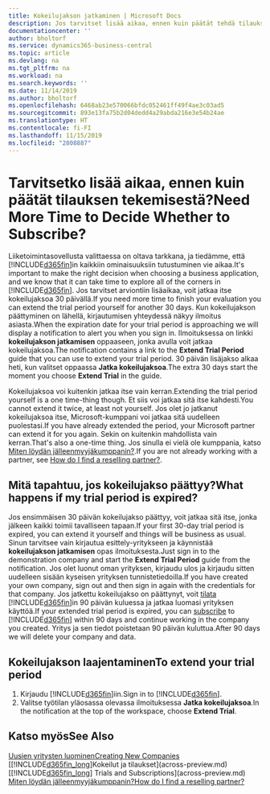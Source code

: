 ```yaml
---
title: Kokeilujakson jatkaminen | Microsoft Docs
description: Jos tarvitset lisää aikaa, ennen kuin päätät tehdä tilauksen, voit jatkaa kokeilujaksoa.
documentationcenter: ''
author: bholtorf
ms.service: dynamics365-business-central
ms.topic: article
ms.devlang: na
ms.tgt_pltfrm: na
ms.workload: na
ms.search.keywords: ''
ms.date: 11/14/2019
ms.author: bholtorf
ms.openlocfilehash: 6468ab23e570066bfdc052461ff49f4ae3c03ad5
ms.sourcegitcommit: 893e13fa75b2d04dedd4a29abda216e3e54b24ae
ms.translationtype: HT
ms.contentlocale: fi-FI
ms.lasthandoff: 11/15/2019
ms.locfileid: "2808887"
---
```

# <a name="need-more-time-to-decide-whether-to-subscribe"></a><span data-ttu-id="69148-103">Tarvitsetko lisää aikaa, ennen kuin päätät tilauksen tekemisestä?</span><span class="sxs-lookup"><span data-stu-id="69148-103">Need More Time to Decide Whether to Subscribe?</span></span>
<span data-ttu-id="69148-104">Liiketoimintasovellusta valittaessa on oltava tarkkana, ja tiedämme, että [!INCLUDE[d365fin](includes/d365fin_md.md)]in kaikkiin ominaisuuksiin tutustuminen vie aikaa.</span><span class="sxs-lookup"><span data-stu-id="69148-104">It's important to make the right decision when choosing a business application, and we know that it can take time to explore all of the corners in [!INCLUDE[d365fin](includes/d365fin_md.md)].</span></span> <span data-ttu-id="69148-105">Jos tarvitset arviontiin lisäaikaa, voit jatkaa itse kokeilujaksoa 30 päivällä.</span><span class="sxs-lookup"><span data-stu-id="69148-105">If you need more time to finish your evaluation you can extend the trial period yourself for another 30 days.</span></span> <span data-ttu-id="69148-106">Kun kokeilujakson päättyminen on lähellä, kirjautumisen yhteydessä näkyy ilmoitus asiasta.</span><span class="sxs-lookup"><span data-stu-id="69148-106">When the expiration date for your trial period is approaching we will display a notification to alert you when you sign in.</span></span> <span data-ttu-id="69148-107">Ilmoituksessa on linkki **kokeilujakson jatkamisen** oppaaseen, jonka avulla voit jatkaa kokeilujaksoa.</span><span class="sxs-lookup"><span data-stu-id="69148-107">The notification contains a link to the **Extend Trial Period** guide that you can use to extend your trial period.</span></span> <span data-ttu-id="69148-108">30 päivän lisäjakso alkaa heti, kun valitset oppaassa **Jatka kokeilujaksoa**.</span><span class="sxs-lookup"><span data-stu-id="69148-108">The extra 30 days start the moment you choose **Extend Trial** in the guide.</span></span>

<span data-ttu-id="69148-109">Kokeilujaksoa voi kuitenkin jatkaa itse vain kerran.</span><span class="sxs-lookup"><span data-stu-id="69148-109">Extending the trial period yourself is a one time-thing though.</span></span> <span data-ttu-id="69148-110">Et siis voi jatkaa sitä itse kahdesti.</span><span class="sxs-lookup"><span data-stu-id="69148-110">You cannot extend it twice, at least not yourself.</span></span> <span data-ttu-id="69148-111">Jos olet jo jatkanut kokeilujaksoa itse, Microsoft-kumppani voi jatkaa sitä uudelleen puolestasi.</span><span class="sxs-lookup"><span data-stu-id="69148-111">If you have already extended the period, your Microsoft partner can extend it for you again.</span></span> <span data-ttu-id="69148-112">Sekin on kuitenkin mahdollista vain kerran.</span><span class="sxs-lookup"><span data-stu-id="69148-112">That's also a one-time thing.</span></span> <span data-ttu-id="69148-113">Jos sinulla ei vielä ole kumppania, katso [Miten löydän jälleenmyyjäkumppanin?](across-faq.md#findpartner).</span><span class="sxs-lookup"><span data-stu-id="69148-113">If you are not already working with a partner, see [How do I find a reselling partner?](across-faq.md#findpartner).</span></span>

## <a name="what-happens-if-my-trial-period-is-expired"></a><span data-ttu-id="69148-114">Mitä tapahtuu, jos kokeilujakso päättyy?</span><span class="sxs-lookup"><span data-stu-id="69148-114">What happens if my trial period is expired?</span></span>
<span data-ttu-id="69148-115">Jos ensimmäisen 30 päivän kokeilujakso päättyy, voit jatkaa sitä itse, jonka jälkeen kaikki toimii tavalliseen tapaan.</span><span class="sxs-lookup"><span data-stu-id="69148-115">If your first 30-day trial period is expired, you can extend it yourself and things will be business as usual.</span></span> <span data-ttu-id="69148-116">Sinun tarvitsee vain kirjautua esittely-yritykseen ja käynnistää **kokeilujakson jatkamisen** opas ilmoituksesta.</span><span class="sxs-lookup"><span data-stu-id="69148-116">Just sign in to the demonstration company and start the **Extend Trial Period** guide from the notification.</span></span> <span data-ttu-id="69148-117">Jos olet luonut oman yrityksen, kirjaudu ulos ja kirjaudu sitten uudelleen sisään kyseisen yrityksen tunnistetiedoilla.</span><span class="sxs-lookup"><span data-stu-id="69148-117">If you have created your own company, sign out and then sign in again with the credentials for that company.</span></span> <span data-ttu-id="69148-118">Jos jatkettu kokeilujakso on päättynyt, voit [tilata](https://go.microsoft.com/fwlink/?linkid=828659) [!INCLUDE[d365fin](includes/d365fin_md.md)]in 90 päivän kuluessa ja jatkaa luomasi yrityksen käyttöä.</span><span class="sxs-lookup"><span data-stu-id="69148-118">If your extended trial period is expired, you can [subscribe](https://go.microsoft.com/fwlink/?linkid=828659) to [!INCLUDE[d365fin](includes/d365fin_md.md)] within 90 days and continue working in the company you created.</span></span> <span data-ttu-id="69148-119">Yritys ja sen tiedot poistetaan 90 päivän kuluttua.</span><span class="sxs-lookup"><span data-stu-id="69148-119">After 90 days we will delete your company and data.</span></span> 

## <a name="to-extend-your-trial-period"></a><span data-ttu-id="69148-120">Kokeilujakson laajentaminen</span><span class="sxs-lookup"><span data-stu-id="69148-120">To extend your trial period</span></span>
1. <span data-ttu-id="69148-121">Kirjaudu [!INCLUDE[d365fin](includes/d365fin_md.md)]iin.</span><span class="sxs-lookup"><span data-stu-id="69148-121">Sign in to [!INCLUDE[d365fin](includes/d365fin_md.md)].</span></span>
2. <span data-ttu-id="69148-122">Valitse työtilan yläosassa olevassa ilmoituksessa **Jatka kokeilujaksoa**.</span><span class="sxs-lookup"><span data-stu-id="69148-122">In the notification at the top of the workspace, choose **Extend Trial**.</span></span>

## <a name="see-also"></a><span data-ttu-id="69148-123">Katso myös</span><span class="sxs-lookup"><span data-stu-id="69148-123">See Also</span></span>

[<span data-ttu-id="69148-124">Uusien yritysten luominen</span><span class="sxs-lookup"><span data-stu-id="69148-124">Creating New Companies</span></span>](about-new-company.md)  
<span data-ttu-id="69148-125">[[!INCLUDE[d365fin_long](includes/d365fin_long_md.md)]Kokeilut ja tilaukset](across-preview.md)</span><span class="sxs-lookup"><span data-stu-id="69148-125">[[!INCLUDE[d365fin_long](includes/d365fin_long_md.md)] Trials and Subscriptions](across-preview.md)</span></span>  
[<span data-ttu-id="69148-126">Miten löydän jälleenmyyjäkumppanin?</span><span class="sxs-lookup"><span data-stu-id="69148-126">How do I find a reselling partner?</span></span>](across-faq.md#findpartner)  
